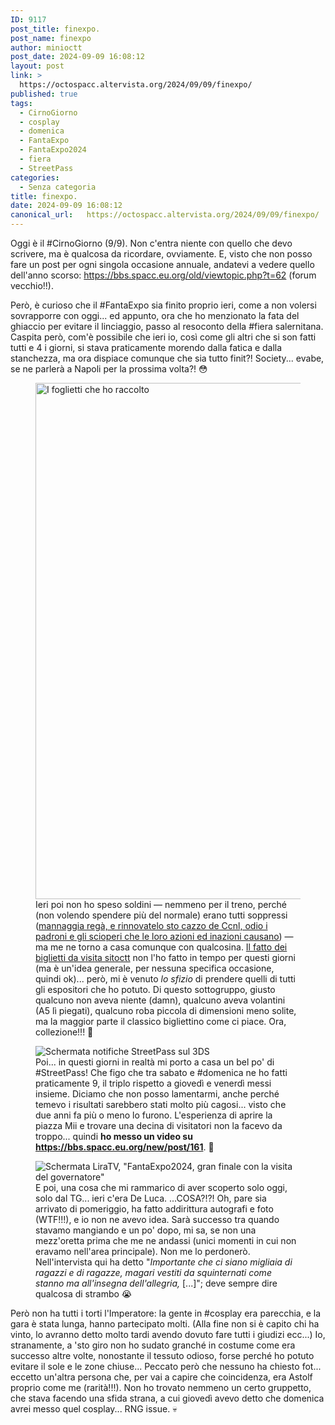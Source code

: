 ```yaml
---
ID: 9117
post_title: finexpo.
post_name: finexpo
author: minioctt
post_date: 2024-09-09 16:08:12
layout: post
link: >
  https://octospacc.altervista.org/2024/09/09/finexpo/
published: true
tags:
  - CirnoGiorno
  - cosplay
  - domenica
  - FantaExpo
  - FantaExpo2024
  - fiera
  - StreetPass
categories:
  - Senza categoria
title: finexpo.
date: 2024-09-09 16:08:12
canonical_url:   https://octospacc.altervista.org/2024/09/09/finexpo/
---
```

<!-- wp:paragraph -->
<p>Oggi è il #CirnoGiorno (9/9). Non c'entra niente con quello che devo scrivere, ma è qualcosa da ricordare, ovviamente. E, visto che non posso fare un post per ogni singola occasione annuale, andatevi a vedere quello dell'anno scorso: <a href="https://bbs.spacc.eu.org/old/viewtopic.php?t=62">https://bbs.spacc.eu.org/old/viewtopic.php?t=62</a> (forum vecchio!!).</p>
<!-- /wp:paragraph -->

<!-- wp:paragraph -->
<p>Però, è curioso che il #FantaExpo sia finito proprio ieri, come a non volersi sovrapporre con oggi... ed appunto, ora che ho menzionato la fata del ghiaccio per evitare il linciaggio, passo al resoconto della #fiera salernitana. Caspita però, com'è possibile che ieri io, così come gli altri che si son fatti tutti e 4 i giorni, si stava praticamente morendo dalla fatica e dalla stanchezza, ma ora dispiace comunque che sia tutto finit?! Society... evabe, se ne parlerà a Napoli per la prossima volta?! 😳️</p>
<!-- /wp:paragraph -->

<!-- wp:paragraph -->
<p></p>
<!-- /wp:paragraph -->

<!-- wp:image {"id":9119,"width":"826px","height":"auto","sizeSlug":"large","linkDestination":"none"} -->
<figure class="wp-block-image size-large is-resized"><img src="{{site.cdnurl}}/assets/uploads/2024/09/img_20240909_1154554741428129242844279-960x720.jpg" alt="I foglietti che ho raccolto" class="wp-image-9119" style="width:826px;height:auto"/><figcaption class="wp-element-caption">Ieri poi non ho speso soldini — nemmeno per il treno, perché (non volendo spendere più del normale) erano tutti soppressi (<a href="https://www.adnkronos.com/economia/sciopero-trasporti-treni-autobus-metro-oggi-ultime-notizie_1x1osHLe9qVHxT4IvjdDHB">mannaggia regà, e rinnovatelo sto cazzo de Ccnl, odio i padroni e gli scioperi che le loro azioni ed inazioni causano</a>) — ma me ne torno a casa comunque con qualcosina. <a href="2024/09/03/sitocto-insidiocto/">Il fatto dei biglietti da visita sitoctt</a> non l'ho fatto in tempo per questi giorni (ma è un'idea generale, per nessuna specifica occasione, quindi ok)... però, mi è venuto <em>lo sfizio</em> di prendere quelli di tutti gli espositori che ho potuto. Di questo sottogruppo, giusto qualcuno non aveva niente (damn), qualcuno aveva volantini (A5 lì piegati), qualcuno roba piccola di dimensioni meno solite, ma la maggior parte il classico bigliettino come ci piace. Ora, collezione!!! 😤️</figcaption></figure>
<!-- /wp:image -->

<!-- wp:paragraph -->
<p></p>
<!-- /wp:paragraph -->

<!-- wp:image {"id":9120,"sizeSlug":"large","linkDestination":"none"} -->
<figure class="wp-block-image size-large"><img src="{{site.cdnurl}}/assets/uploads/2024/09/wp-17258787669578679412860746485225-960x1280.jpg" alt="Schermata notifiche StreetPass sul 3DS" class="wp-image-9120"/><figcaption class="wp-element-caption">Poi... in questi giorni in realtà mi porto a casa un bel po' di #StreetPass! Che figo che tra sabato e #domenica ne ho fatti praticamente 9, il triplo rispetto a giovedì e venerdì messi insieme. Diciamo che non posso lamentarmi, anche perché temevo i risultati sarebbero stati molto più cagosi... visto che due anni fa più o meno lo furono. L'esperienza di aprire la piazza Mii e trovare una decina di visitatori non la facevo da troppo... quindi <strong>ho messo un video su <a href="https://bbs.spacc.eu.org/new/post/161">https://bbs.spacc.eu.org/new/post/161</a></strong>. 🥵️</figcaption></figure>
<!-- /wp:image -->

<!-- wp:paragraph -->
<p></p>
<!-- /wp:paragraph -->

<!-- wp:image {"id":9125,"sizeSlug":"large","linkDestination":"none"} -->
<figure class="wp-block-image size-large"><img src="{{site.cdnurl}}/assets/uploads/2024/09/image-1-960x583.png" alt="Schermata LiraTV, &quot;FantaExpo2024, gran finale con la visita del governatore&quot;" class="wp-image-9125"/><figcaption class="wp-element-caption">E poi, una cosa che mi rammarico di aver scoperto solo oggi, solo dal TG... ieri c'era De Luca. ...COSA?!?! Oh, pare sia arrivato di pomeriggio, ha fatto addirittura autografi e foto (WTF!!!), e io non ne avevo idea. Sarà successo tra quando stavamo mangiando e un po' dopo, mi sa, se non una mezz'oretta prima che me ne andassi (unici momenti in cui non eravamo nell'area principale). Non me lo perdonerò. Nell'intervista qui ha detto "<em>Importante che ci siano migliaia di ragazzi e di ragazze, magari vestiti da squinternati come stanno ma all'insegna dell'allegria,</em> [...]"; deve sempre dire qualcosa di strambo 😭️</figcaption></figure>
<!-- /wp:image -->

<!-- wp:paragraph -->
<p></p>
<!-- /wp:paragraph -->

<!-- wp:paragraph -->
<p>Però non ha tutti i torti l'Imperatore: la gente in #cosplay era parecchia, e la gara è stata lunga, hanno partecipato molti. (Alla fine non si è capito chi ha vinto, lo avranno detto molto tardi avendo dovuto fare tutti i giudizi ecc...) Io, stranamente, a 'sto giro non ho sudato granché in costume come era successo altre volte, nonostante il tessuto odioso, forse perché ho potuto evitare il sole e le zone chiuse... Peccato però che nessuno ha chiesto fot... eccetto un'altra persona che, per vai a capire che coincidenza, era Astolf proprio come me (rarità!!!). Non ho trovato nemmeno un certo gruppetto, che stava facendo una sfida strana, a cui giovedì avevo detto che domenica avrei messo quel cosplay... RNG issue. 💀️</p>
<!-- /wp:paragraph -->
